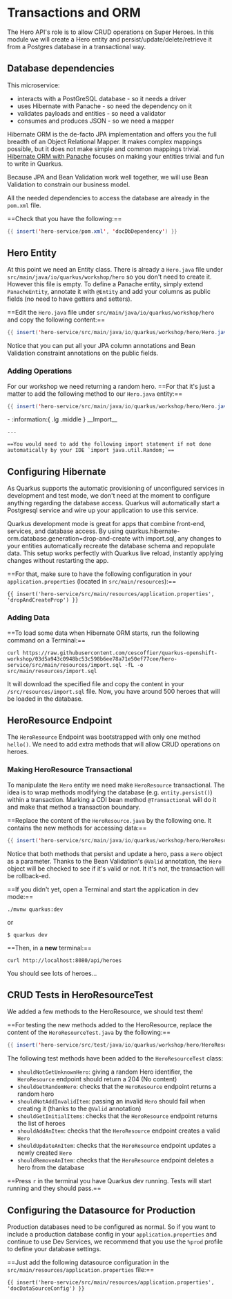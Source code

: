 # Transactions and ORM

The Hero API's role is to allow CRUD operations on Super Heroes.
In this module we will create a Hero entity and persist/update/delete/retrieve it from a Postgres database in a transactional way.

## Database dependencies

This microservice:

* interacts with a PostGreSQL database - so it needs a driver
* uses Hibernate with Panache - so need the dependency on it
* validates payloads and entities - so need a validator
* consumes and produces JSON - so we need a mapper

Hibernate ORM is the de-facto JPA implementation and offers you the full breadth of an Object Relational Mapper.
It makes complex mappings possible, but it does not make simple and common mappings trivial.
[Hibernate ORM with Panache](https://github.com/quarkusio/quarkus/tree/master/extensions/panache) focuses on making your entities trivial and fun to write in Quarkus.

Because JPA and Bean Validation work well together, we will use Bean Validation to constrain our business model.

All the needed dependencies to access the database are already in the `pom.xml` file. 

==Check that you have the following:==

```java linenums="1"
{{ insert('hero-service/pom.xml', 'docDbDependency') }}
```

## Hero Entity

At this point we need an Entity class.
There is already a `Hero.java` file under `src/main/java/io/quarkus/workshop/hero` so you don't need to create it.
However this file is empty.
To define a Panache entity, simply extend `PanacheEntity`, annotate it with `@Entity` and add your columns as public fields (no need to have getters and setters).

==Edit the `Hero.java` file under `src/main/java/io/quarkus/workshop/hero` and copy the following content:==

```java linenums="1"
{{ insert('hero-service/src/main/java/io/quarkus/workshop/hero/Hero.java', 'docEntityHero', ['docFindRandomHero']) }}
```

Notice that you can put all your JPA column annotations and Bean Validation constraint annotations on the public fields.

### Adding Operations

For our workshop we need returning a random hero.
==For that it's just a matter to add the following method to our `Hero.java` entity:==

```java linenums="1"
{{ insert('hero-service/src/main/java/io/quarkus/workshop/hero/Hero.java', 'docFindRandomHero') }}
```

<div class="grid cards" markdown>
-   :information:{ .lg .middle } __Import__ 

    ---

    ==You would need to add the following import statement if not done automatically by your IDE `import java.util.Random;`==
</div>


## Configuring Hibernate

As Quarkus supports the automatic provisioning of unconfigured services in development and test mode, we don't need at the moment to configure anything regarding the database access. 
Quarkus will automatically start a Postgresql service and wire up your application to use this service. 

Quarkus development mode is great for apps that combine front-end, services, and database access. By using quarkus.hibernate-orm.database.generation=drop-and-create with import.sql, any changes to your entities automatically recreate the database schema and repopulate data. This setup works perfectly with Quarkus live reload, instantly applying changes without restarting the app.

==For that, make sure to have the following configuration in your `application.properties` (located in `src/main/resources`):==

```properties linenums="1" 
{{ insert('hero-service/src/main/resources/application.properties', 'dropAndCreateProp') }}
```

### Adding Data

==To load some data when Hibernate ORM starts, run the following command on a Terminal:==

```shell
curl https://raw.githubusercontent.com/cescoffier/quarkus-openshift-workshop/03d5a943c0948bc53c598b6ee78a71e50ef77cee/hero-service/src/main/resources/import.sql -fL -o src/main/resources/import.sql
```

It will download the specified file and copy the content in your `/src/resources/import.sql` file.
Now, you have around 500 heroes that will be loaded in the database.


## HeroResource Endpoint

The `HeroResource` Endpoint was bootstrapped with only one method `hello()`.
We need to add extra methods that will allow CRUD operations on heroes.

### Making HeroResource Transactional

To manipulate the `Hero` entity we need make `HeroResource` transactional.
The idea is to wrap methods modifying the database (e.g. `entity.persist()`) within a transaction.
Marking a CDI bean method `@Transactional` will do it and make that method a transaction boundary.

==Replace the content of the `HeroResource.java` by the following one. It contains the new methods for accessing data:==

```java linenums="1"
{{ insert('hero-service/src/main/java/io/quarkus/workshop/hero/HeroResource.java', 'docHeroResource', [], ['docHeroCrudContent']) }}
```

Notice that both methods that persist and update a hero, pass a `Hero` object as a parameter.
Thanks to the Bean Validation's `@Valid` annotation, the `Hero` object will be checked to see if it's valid or not.
It it's not, the transaction will be rollback-ed.

==If you didn't yet, open a Terminal and start the application in dev mode:==

```shell
./mvnw quarkus:dev

```
or

```shell
$ quarkus dev

```

==Then, in a __new__ terminal:==
```shell
curl http://localhost:8080/api/heroes
```
You should see lots of heroes...

## CRUD Tests in HeroResourceTest

We added a few methods to the HeroResource, we should test them!

==For testing the new methods added to the HeroResource, replace the content of the `HeroResourceTest.java` by the following:==

```java linenums="1"
{{ insert('hero-service/src/test/java/io/quarkus/workshop/hero/HeroResourceTest.java', 'docHeroResourceTest', ['docHelloPath'],['docCrudTests','docHelloPath']) }}
```

The following test methods have been added to the `HeroResourceTest` class:

* `shouldNotGetUnknownHero`: giving a random Hero identifier, the `HeroResource` endpoint should return a 204 (No content)
* `shouldGetRandomHero`: checks that the `HeroResource` endpoint returns a random hero
* `shouldNotAddInvalidItem`: passing an invalid `Hero` should fail when creating it (thanks to the `@Valid` annotation)
* `shouldGetInitialItems`: checks that the `HeroResource` endpoint returns the list of heroes
* `shouldAddAnItem`: checks that the `HeroResource` endpoint creates a valid `Hero`
* `shouldUpdateAnItem`: checks that the `HeroResource` endpoint updates a newly created `Hero`
* `shouldRemoveAnItem`: checks that the `HeroResource` endpoint deletes a hero from the database

==Press `r` in the terminal you have Quarkus dev running. Tests will start running and they should pass.==

## Configuring the Datasource for Production

Production databases need to be configured as normal. 
So if you want to include a production database config in your `application.properties` and continue to use Dev Services,
we recommend that you use the `%prod` profile to define your database settings.

==Just add the following datasource configuration in the `src/main/resources/application.properties` file:==

```properties linenums="1" 
{{ insert('hero-service/src/main/resources/application.properties', 'docDataSourceConfig') }}
```




